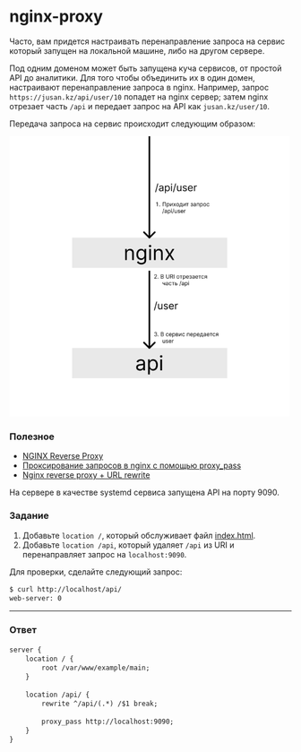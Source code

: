 # nginx-proxy

Часто, вам придется настраивать перенаправление запроса на сервис который
запущен на локальной машине, либо на другом сервере.

Под одним доменом может быть запущена куча сервисов, от простой API до аналитики.
Для того чтобы объединить их в один домен, настраивают перенаправление запроса в
nginx. Например, запрос `https://jusan.kz/api/user/10` попадет на nginx сервер;
затем nginx отрезает часть `/api` и передает запрос на API как `jusan.kz/user/10`.

Передача запроса на сервис происходит следующим образом:

<img src="api.png" alt="api" width="500"/>

### Полезное

- [NGINX Reverse Proxy](https://docs.nginx.com/nginx/admin-guide/web-server/reverse-proxy/)
- [Проксирование запросов в nginx с помощью proxy_pass](https://serveradmin.ru/nginx-proxy_pass/)
- [Nginx reverse proxy + URL rewrite](https://serverfault.com/questions/379675/nginx-reverse-proxy-url-rewrite)

На сервере в качестве systemd сервиса запущена API на порту 9090.

### Задание

1. Добавьте `location /`, который обслуживает файл [index.html](https://stepik.org/media/attachments/lesson/686238/index.html).
2. Добавьте `location /api`, который удаляет `/api` из URI и перенаправляет запрос на `localhost:9090`.

Для проверки, сделайте следующий запрос:

```bash
$ curl http://localhost/api/
web-server: 0
```

---

### Ответ

```nginx
server {
    location / {
        root /var/www/example/main;
    }

    location /api/ {
        rewrite ^/api/(.*) /$1 break;

        proxy_pass http://localhost:9090;
    }
}
```

